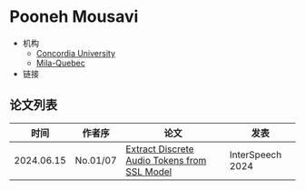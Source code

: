# Pooneh Mousavi

- 机构
  - [Concordia University](../Institutions/CAN-Concordia_University_加拿大康考迪亚大学.md)
  - [Mila-Quebec](../Institutions/CAN-Mila-Quebec.md)
- 链接

## 论文列表

| 时间 | 作者序 | 论文 | 发表 |
|:-:|:-:|---|---|
| 2024.06.15 | No.01/07 | [Extract Discrete Audio Tokens from SSL Model](../Models/_Full/2024.06.15_How_Should_We_Extract_Discrete_Audio_Tokens_from_Self-Supervised_Models.md) | InterSpeech 2024 |